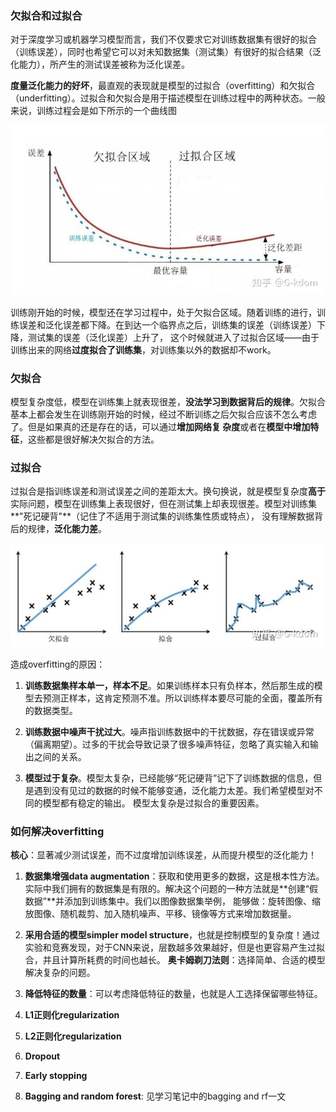### 欠拟合和过拟合

对于深度学习或机器学习模型而言，我们不仅要求它对训练数据集有很好的拟合（训练误差），同时也希望它可以对未知数据集（测试集）有很好的拟合结果（泛化能力），所产生的测试误差被称为泛化误差。

**度量泛化能力的好坏**，最直观的表现就是模型的过拟合（overfitting）和欠拟合（underfitting）。过拟合和欠拟合是用于描述模型在训练过程中的两种状态。一般来说，训练过程会是如下所示的一个曲线图

![image](https://raw.githubusercontent.com/CPS-zhangX/PhD-Study/master/images/fitting.jpg)

训练刚开始的时候，模型还在学习过程中，处于欠拟合区域。随着训练的进行，训练误差和泛化误差都下降。在到达一个临界点之后，训练集的误差（训练误差）下降，测试集的误差（泛化误差）上升了，
这个时候就进入了过拟合区域——由于训练出来的网络**过度拟合了训练集**，对训练集以外的数据却不work。

### 欠拟合
模型复杂度低，模型在训练集上就表现很差，**没法学习到数据背后的规律**。欠拟合基本上都会发生在训练刚开始的时候，经过不断训练之后欠拟合应该不怎么考虑了。但是如果真的还是存在的话，可以通过**增加网络复
杂度**或者在**模型中增加特征**，这些都是很好解决欠拟合的方法。

### 过拟合
过拟合是指训练误差和测试误差之间的差距太大。换句换说，就是模型复杂度**高于**实际问题，模型在训练集上表现很好，但在测试集上却表现很差。模型对训练集**"死记硬背"**（记住了不适用于测试集的训练集性质或特点），
没有理解数据背后的规律，**泛化能力差**。

![image](https://raw.githubusercontent.com/CPS-zhangX/PhD-Study/master/images/fitting2.jpg)

造成overfitting的原因：

1. **训练数据集样本单一，样本不足**。如果训练样本只有负样本，然后那生成的模型去预测正样本，这肯定预测不准。所以训练样本要尽可能的全面，覆盖所有的数据类型。 

2. **训练数据中噪声干扰过大**。噪声指训练数据中的干扰数据，存在错误或异常（偏离期望）。过多的干扰会导致记录了很多噪声特征，忽略了真实输入和输出之间的关系。

3. **模型过于复杂**。模型太复杂，已经能够“死记硬背”记下了训练数据的信息，但是遇到没有见过的数据的时候不能够变通，泛化能力太差。我们希望模型对不同的模型都有稳定的输出。
模型太复杂是过拟合的重要因素。

### 如何解决overfitting
**核心**：显著减少测试误差，而不过度增加训练误差，从而提升模型的泛化能力！

1. **数据集增强data augmentation**：获取和使用更多的数据，这是根本性方法。实际中我们拥有的数据集是有限的。解决这个问题的一种方法就是**创建“假数据”**并添加到训练集中。我们以图像数据集举例，
能够做：旋转图像、缩放图像、随机裁剪、加入随机噪声、平移、镜像等方式来增加数据量。

2. **采用合适的模型simpler model structure**，也就是控制模型的复杂度！通过实验和竞赛发现，对于CNN来说，层数越多效果越好，但是也更容易产生过拟合，并且计算所耗费的时间也越长。
**奥卡姆剃刀法则**：选择简单、合适的模型解决复杂的问题。

3. **降低特征的数量**：可以考虑降低特征的数量，也就是人工选择保留哪些特征。

4. **L1正则化regularization**

5. **L2正则化regularization**

6. **Dropout**

7. **Early stopping**

8. **Bagging and random forest**: 见学习笔记中的bagging and rf一文
